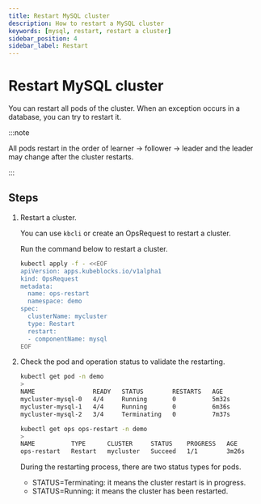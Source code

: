 ```yaml
---
title: Restart MySQL cluster
description: How to restart a MySQL cluster
keywords: [mysql, restart, restart a cluster]
sidebar_position: 4
sidebar_label: Restart
---
```


# Restart MySQL cluster

You can restart all pods of the cluster. When an exception occurs in a database, you can try to restart it.

:::note

All pods restart in the order of learner -> follower -> leader and the leader may change after the cluster restarts.

:::

## Steps

1. Restart a cluster.

   You can use `kbcli` or create an OpsRequest to restart a cluster.

   Run the command below to restart a cluster.

   ```bash
   kubectl apply -f - <<EOF
   apiVersion: apps.kubeblocks.io/v1alpha1
   kind: OpsRequest
   metadata:
     name: ops-restart
     namespace: demo
   spec:
     clusterName: mycluster
     type: Restart 
     restart:
     - componentName: mysql
   EOF
   ```

2. Check the pod and operation status to validate the restarting.

   ```bash
   kubectl get pod -n demo
   >
   NAME                READY   STATUS        RESTARTS   AGE
   mycluster-mysql-0   4/4     Running       0          5m32s
   mycluster-mysql-1   4/4     Running       0          6m36s
   mycluster-mysql-2   3/4     Terminating   0          7m37s

   kubectl get ops ops-restart -n demo
   >
   NAME          TYPE      CLUSTER     STATUS    PROGRESS   AGE
   ops-restart   Restart   mycluster   Succeed   1/1        3m26s
   ```

   During the restarting process, there are two status types for pods.

   - STATUS=Terminating: it means the cluster restart is in progress.
   - STATUS=Running: it means the cluster has been restarted.
